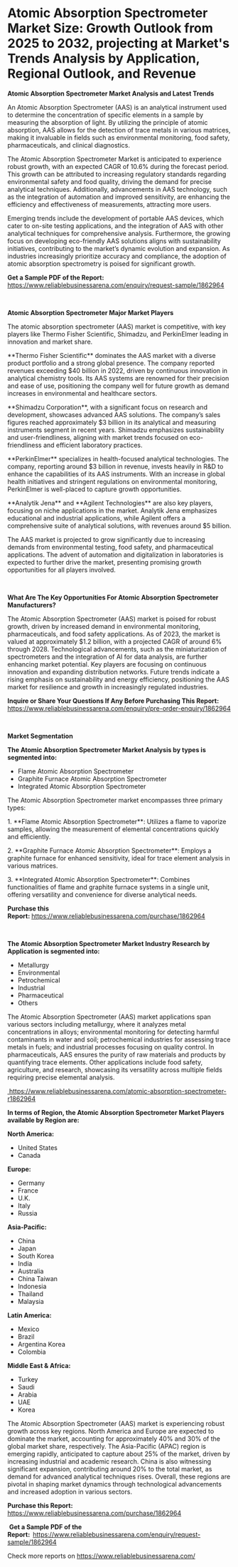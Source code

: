 <p><h1>Atomic Absorption Spectrometer Market Size: Growth Outlook from 2025 to 2032, projecting at Market's Trends Analysis by Application, Regional Outlook, and Revenue</h1></p><p><strong>Atomic Absorption Spectrometer Market Analysis and Latest Trends</strong></p>
<p><p>An Atomic Absorption Spectrometer (AAS) is an analytical instrument used to determine the concentration of specific elements in a sample by measuring the absorption of light. By utilizing the principle of atomic absorption, AAS allows for the detection of trace metals in various matrices, making it invaluable in fields such as environmental monitoring, food safety, pharmaceuticals, and clinical diagnostics.</p><p>The Atomic Absorption Spectrometer Market is anticipated to experience robust growth, with an expected CAGR of 10.6% during the forecast period. This growth can be attributed to increasing regulatory standards regarding environmental safety and food quality, driving the demand for precise analytical techniques. Additionally, advancements in AAS technology, such as the integration of automation and improved sensitivity, are enhancing the efficiency and effectiveness of measurements, attracting more users.</p><p>Emerging trends include the development of portable AAS devices, which cater to on-site testing applications, and the integration of AAS with other analytical techniques for comprehensive analysis. Furthermore, the growing focus on developing eco-friendly AAS solutions aligns with sustainability initiatives, contributing to the market’s dynamic evolution and expansion. As industries increasingly prioritize accuracy and compliance, the adoption of atomic absorption spectrometry is poised for significant growth.</p></p>
<p><strong>Get a Sample PDF of the Report:&nbsp;</strong> <a href="https://www.reliablebusinessarena.com/enquiry/request-sample/1862964?utm_campaign=2570&utm_medium=2&utm_source=Github&utm_content=ia&utm_term=19022025&utm_id=atomic-absorption-spectrometer">https://www.reliablebusinessarena.com/enquiry/request-sample/1862964</a></p>
<p>&nbsp;</p>
<p><strong>Atomic Absorption Spectrometer Major Market Players</strong></p>
<p><p>The atomic absorption spectrometer (AAS) market is competitive, with key players like Thermo Fisher Scientific, Shimadzu, and PerkinElmer leading in innovation and market share. </p><p>**Thermo Fisher Scientific** dominates the AAS market with a diverse product portfolio and a strong global presence. The company reported revenues exceeding $40 billion in 2022, driven by continuous innovation in analytical chemistry tools. Its AAS systems are renowned for their precision and ease of use, positioning the company well for future growth as demand increases in environmental and healthcare sectors.</p><p>**Shimadzu Corporation**, with a significant focus on research and development, showcases advanced AAS solutions. The company’s sales figures reached approximately $3 billion in its analytical and measuring instruments segment in recent years. Shimadzu emphasizes sustainability and user-friendliness, aligning with market trends focused on eco-friendliness and efficient laboratory practices.</p><p>**PerkinElmer** specializes in health-focused analytical technologies. The company, reporting around $3 billion in revenue, invests heavily in R&D to enhance the capabilities of its AAS instruments. With an increase in global health initiatives and stringent regulations on environmental monitoring, PerkinElmer is well-placed to capture growth opportunities.</p><p>**Analytik Jena** and **Agilent Technologies** are also key players, focusing on niche applications in the market. Analytik Jena emphasizes educational and industrial applications, while Agilent offers a comprehensive suite of analytical solutions, with revenues around $5 billion.</p><p>The AAS market is projected to grow significantly due to increasing demands from environmental testing, food safety, and pharmaceutical applications. The advent of automation and digitalization in laboratories is expected to further drive the market, presenting promising growth opportunities for all players involved.</p></p>
<p>&nbsp;</p>
<p><strong>What Are The Key Opportunities For Atomic Absorption Spectrometer Manufacturers?</strong></p>
<p><p>The Atomic Absorption Spectrometer (AAS) market is poised for robust growth, driven by increased demand in environmental monitoring, pharmaceuticals, and food safety applications. As of 2023, the market is valued at approximately $1.2 billion, with a projected CAGR of around 6% through 2028. Technological advancements, such as the miniaturization of spectrometers and the integration of AI for data analysis, are further enhancing market potential. Key players are focusing on continuous innovation and expanding distribution networks. Future trends indicate a rising emphasis on sustainability and energy efficiency, positioning the AAS market for resilience and growth in increasingly regulated industries.</p></p>
<p><strong>Inquire or Share Your Questions If Any Before Purchasing This Report:</strong> <a href="https://www.reliablebusinessarena.com/enquiry/pre-order-enquiry/1862964?utm_campaign=2570&utm_medium=2&utm_source=Github&utm_content=ia&utm_term=19022025&utm_id=atomic-absorption-spectrometer">https://www.reliablebusinessarena.com/enquiry/pre-order-enquiry/1862964</a></p>
<p>&nbsp;</p>
<p><strong>Market Segmentation</strong></p>
<p><strong>The Atomic Absorption Spectrometer Market Analysis by types is segmented into:</strong></p>
<p><ul><li>Flame Atomic Absorption Spectrometer</li><li>Graphite Furnace Atomic Absorption Spectrometer</li><li>Integrated Atomic Absorption Spectrometer</li></ul></p>
<p><p>The Atomic Absorption Spectrometer market encompasses three primary types: </p><p>1. **Flame Atomic Absorption Spectrometer**: Utilizes a flame to vaporize samples, allowing the measurement of elemental concentrations quickly and efficiently.</p><p>2. **Graphite Furnace Atomic Absorption Spectrometer**: Employs a graphite furnace for enhanced sensitivity, ideal for trace element analysis in various matrices.</p><p>3. **Integrated Atomic Absorption Spectrometer**: Combines functionalities of flame and graphite furnace systems in a single unit, offering versatility and convenience for diverse analytical needs.</p></p>
<p><strong>Purchase this Report:&nbsp;</strong><a href="https://www.reliablebusinessarena.com/purchase/1862964?utm_campaign=2570&utm_medium=2&utm_source=Github&utm_content=ia&utm_term=19022025&utm_id=atomic-absorption-spectrometer">https://www.reliablebusinessarena.com/purchase/1862964</a></p>
<p>&nbsp;</p>
<p><strong>The Atomic Absorption Spectrometer Market Industry Research by Application is segmented into:</strong></p>
<p><ul><li>Metallurgy</li><li>Environmental</li><li>Petrochemical</li><li>Industrial</li><li>Pharmaceutical</li><li>Others</li></ul></p>
<p><p>The Atomic Absorption Spectrometer (AAS) market applications span various sectors including metallurgy, where it analyzes metal concentrations in alloys; environmental monitoring for detecting harmful contaminants in water and soil; petrochemical industries for assessing trace metals in fuels; and industrial processes focusing on quality control. In pharmaceuticals, AAS ensures the purity of raw materials and products by quantifying trace elements. Other applications include food safety, agriculture, and research, showcasing its versatility across multiple fields requiring precise elemental analysis.</p></p>
<p><a href="https://www.reliablebusinessarena.com/atomic-absorption-spectrometer-r1862964?utm_campaign=2570&utm_medium=2&utm_source=Github&utm_content=ia&utm_term=19022025&utm_id=atomic-absorption-spectrometer">&nbsp;https://www.reliablebusinessarena.com/atomic-absorption-spectrometer-r1862964</a></p>
<p><strong>In terms of Region, the Atomic Absorption Spectrometer Market Players available by Region are:</strong></p>
<p>
    <p> <strong> North America: </strong>
        <ul>
            <li>United States</li>
            <li>Canada</li>
        </ul>
        </p> 
    <p> <strong> Europe: </strong>
        <ul>
            <li>Germany</li>
            <li>France</li>
            <li>U.K.</li>
            <li>Italy</li>
            <li>Russia</li>
        </ul>
        </p> 
    <p> <strong> Asia-Pacific: </strong>
        <ul>
            <li>China</li>
            <li>Japan</li>
            <li>South Korea</li>
            <li>India</li>
            <li>Australia</li>
            <li>China Taiwan</li>
            <li>Indonesia</li>
            <li>Thailand</li>
            <li>Malaysia</li>
        </ul>
        </p> 
    <p> <strong> Latin America: </strong>
        <ul>
            <li>Mexico</li>
            <li>Brazil</li>
            <li>Argentina Korea</li>
            <li>Colombia</li>
        </ul>
        </p> 
    <p> <strong> Middle East & Africa: </strong>
        <ul>
            <li>Turkey</li>
            <li>Saudi</li>
            <li>Arabia</li>
            <li>UAE</li>
            <li>Korea</li>
        </ul>
    </p>
    </p>
<p><p>The Atomic Absorption Spectrometer (AAS) market is experiencing robust growth across key regions. North America and Europe are expected to dominate the market, accounting for approximately 40% and 30% of the global market share, respectively. The Asia-Pacific (APAC) region is emerging rapidly, anticipated to capture about 25% of the market, driven by increasing industrial and academic research. China is also witnessing significant expansion, contributing around 20% to the total market, as demand for advanced analytical techniques rises. Overall, these regions are pivotal in shaping market dynamics through technological advancements and increased adoption in various sectors.</p></p>
<p><strong>Purchase this Report: </strong><a href="https://www.reliablebusinessarena.com/purchase/1862964?utm_campaign=2570&utm_medium=2&utm_source=Github&utm_content=ia&utm_term=19022025&utm_id=atomic-absorption-spectrometer">https://www.reliablebusinessarena.com/purchase/1862964</a></p>
<p>&nbsp;<strong>Get a Sample PDF of the Report:&nbsp;&nbsp;</strong><a href="https://www.reliablebusinessarena.com/enquiry/request-sample/1862964?utm_campaign=2570&utm_medium=2&utm_source=Github&utm_content=ia&utm_term=19022025&utm_id=atomic-absorption-spectrometer">https://www.reliablebusinessarena.com/enquiry/request-sample/1862964</a></p>
<p><strong></strong></p>
<p>Check more reports on <a href="https://www.reliablebusinessarena.com/?utm_campaign=2570&utm_medium=2&utm_source=Github&utm_content=ia&utm_term=19022025&utm_id=atomic-absorption-spectrometer">https://www.reliablebusinessarena.com/</a></p>